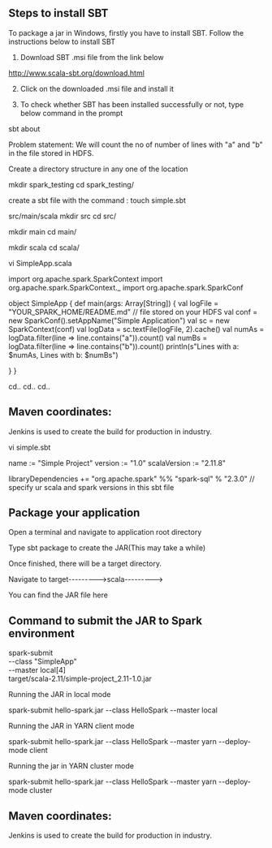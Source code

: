 Steps to install SBT
--------------------

To package a jar in Windows, firstly you have to install SBT. Follow the instructions below to install SBT

1. Download SBT .msi file from the link below

http://www.scala-sbt.org/download.html
 
2. Click on the downloaded .msi file and install it

3. To check whether SBT has been installed successfully or not, type below command in the prompt
 
sbt about


Problem statement: We will count the no of number of lines with "a" and "b" in the file stored in HDFS.

Create a directory structure in any one of the location


mkdir spark_testing
cd spark_testing/

create a sbt file with the command :   touch simple.sbt

src/main/scala
mkdir src
cd src/

mkdir main
cd main/

mkdir scala
cd scala/

vi SimpleApp.scala

import org.apache.spark.SparkContext
import org.apache.spark.SparkContext._
import org.apache.spark.SparkConf

object SimpleApp {
  def main(args: Array[String]) {
    val logFile = "YOUR_SPARK_HOME/README.md" // file stored on your HDFS
    val conf = new SparkConf().setAppName("Simple Application")
	val sc = new SparkContext(conf)
    val logData = sc.textFile(logFile, 2).cache()
    val numAs = logData.filter(line => line.contains("a")).count()
    val numBs = logData.filter(line => line.contains("b")).count()
    println(s"Lines with a: $numAs, Lines with b: $numBs")
    
  }
}


cd.. cd.. cd.. 


Maven coordinates:
-------------------
Jenkins is used to create the build for production in industry.	

vi simple.sbt

name := "Simple Project"
version := "1.0"
scalaVersion := "2.11.8"

libraryDependencies += "org.apache.spark" %% "spark-sql" % "2.3.0"              // specify ur scala and spark versions in this sbt file


Package your application
------------------------
 
 Open a terminal and navigate to application root directory
 
 Type sbt package to create the JAR(This may take a while)
 
 Once finished, there will be a target directory. 
 
 Navigate to target--------->scala--------->
 
 You can find the JAR file here


Command to submit the JAR to Spark environment
-----------------------------------------------

spark-submit \
  --class "SimpleApp" \
  --master local[4] \
  target/scala-2.11/simple-project_2.11-1.0.jar
 
 
Running the JAR in local mode
 
 spark-submit hello-spark.jar --class HelloSpark --master local
 
Running the JAR in YARN client mode
 
 spark-submit hello-spark.jar --class HelloSpark --master yarn --deploy-mode client
  
Running the jar in YARN cluster mode
  
 spark-submit hello-spark.jar --class HelloSpark --master yarn --deploy-mode cluster


Maven coordinates:
-------------------
Jenkins is used to create the build for production in industry.	


  

 
 


